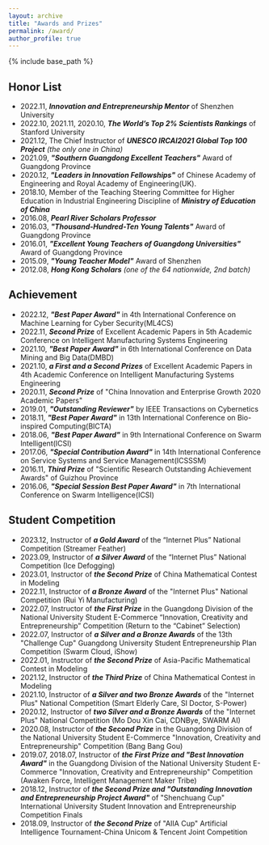 ```yaml
---
layout: archive
title: "Awards and Prizes"
permalink: /award/
author_profile: true
---
```


{% include base_path %}

## Honor List
* 2022.11, _**Innovation and Entrepreneurship Mentor**_ of Shenzhen University
* 2022.10, 2021.11, 2020.10, _**The World’s Top 2% Scientists Rankings**_ of Stanford University
* 2021.12, The Chief Instructor of _**UNESCO IRCAI2021 Global Top 100 Project**_ _(the only one in China)_
* 2021.09, _**"Southern Guangdong Excellent Teachers"**_ Award of Guangdong Province
* 2020.12, _**"Leaders in Innovation Fellowships"**_ of Chinese Academy of Engineering and Royal Academy of Engineering(UK).
* 2018.10, Member of the Teaching Steering Committee for Higher Education in Industrial Engineering Discipline of _**Ministry of Education of China**_
* 2016.08, _**Pearl River Scholars Professor**_
* 2016.03, _**"Thousand-Hundred-Ten Young Talents"**_ Award of Guangdong Province
* 2016.01, _**"Excellent Young Teachers of Guangdong Universities"**_ Award of Guangdong Province
* 2015.09, _**"Young Teacher Model"**_ Award of Shenzhen
* 2012.08, _**Hong Kong Scholars**_ _(one of the 64 nationwide, 2nd batch)_

## Achievement
* 2022.12, _**"Best Paper Award"**_ in 4th International Conference on Machine Learning for Cyber Security(ML4CS)
* 2022.11, _**Second Prize**_ of Excellent Academic Papers in 5th Academic Conference on Intelligent Manufacturing Systems Engineering
* 2021.10, _**"Best Paper Award"**_ in 6th International Conference on Data Mining and Big Data(DMBD)
* 2021.10, _**a First and a Second Prizes**_ of Excellent Academic Papers in 4th Academic Conference on Intelligent Manufacturing Systems Engineering
* 2020.11, _**Second Prize**_ of "China Innovation and Enterprise Growth 2020 Academic Papers"
* 2019.01, _**"Outstanding Reviewer"**_ by IEEE Transactions on Cybernetics
* 2018.11, _**"Best Paper Award"**_ in 13th International Conference on Bio-inspired Computing(BICTA)
* 2018.06, _**"Best Paper Award"**_ in 9th International Conference on Swarm Intelligent(ICSI)
* 2017.06, _**"Special Contribution Award"**_ in 14th International Conference on Service Systems and Service Management(ICSSSM)
* 2016.11, _**Third Prize**_ of "Scientific Research Outstanding Achievement Awards" of Guizhou Province
* 2016.06, _**"Special Session Best Paper Award"**_ in 7th International Conference on Swarm Intelligence(ICSI)

## Student Competition
* 2023.12, Instructor of _**a Gold Award**_ of the “Internet Plus” National Competition (Streamer Feather)
* 2023.09, Instructor of _**a Silver Award**_ of the “Internet Plus” National Competition (Ice Defogging)
* 2023.01, Instructor of _**the Second Prize**_  of China Mathematical Contest in Modeling
* 2022.11, Instructor of _**a Bronze Award**_ of the "Internet Plus" National Competition (Rui Yi Manufacturing)
* 2022.07, Instructor of _**the First Prize**_ in the Guangdong Division of the National University Student E-Commerce “Innovation, Creativity and Entrepreneurship” Competition (Return to the “Cabinet” Selection)
* 2022.07, Instructor of _**a Silver and a Bronze Awards**_ of the 13th "Challenge Cup" Guangdong University Student Entrepreneurship Plan Competition (Swarm Cloud, iShow)
* 2022.01, Instructor of _**the Second Prize**_ of Asia-Pacific Mathematical Contest in Modeling
* 2021.12, Instructor of _**the Third Prize**_ of China Mathematical Contest in Modeling
* 2021.10, Instructor of _**a Silver and two Bronze Awards**_ of the "Internet Plus" National Competition (Smart Elderly Care, SI Doctor, S-Power)
* 2020.12, Instructor of _**two Silver and a Bronze Awards**_ of the "Internet Plus" National Competition (Mo Dou Xin Cai, CDNBye, SWARM AI)
* 2020.08, Instructor of _**the Second Prize**_ in the Guangdong Division of the National University Student E-Commerce "Innovation, Creativity and Entrepreneurship" Competition (Bang Bang Gou)
* 2019.07, 2018.07, Instructor of _**the First Prize and "Best Innovation Award"**_ in the Guangdong Division of the National University Student E-Commerce "Innovation, Creativity and Entrepreneurship" Competition (Awaken Force, Intelligent Management Maker Tribe)
* 2018.12, Instructor of _**the Second Prize and "Outstanding Innovation and Entrepreneurship Project Award"**_ of "Shenchuang Cup" International University Student Innovation and Entrepreneurship Competition Finals
* 2018.09, Instructor of _**the Second Prize**_ of "AIIA Cup" Artificial Intelligence Tournament-China Unicom & Tencent Joint Competition
